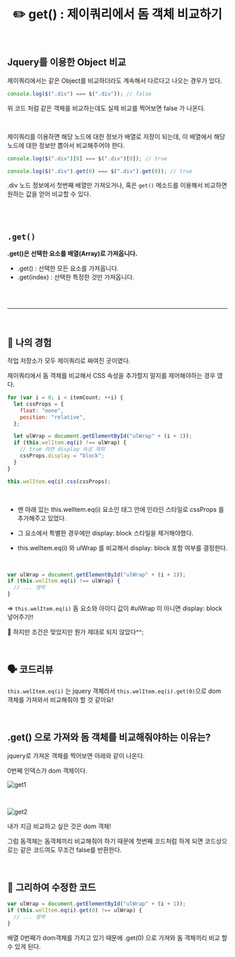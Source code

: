 # <div align="center">✏️ get() : 제이쿼리에서 돔 객체 비교하기</div>

<br>

## Jquery를 이용한 Object 비교

제이쿼리에서는 같은 Object를 비교하더라도 계속해서 다르다고 나오는 경우가 있다.

```jsx
console.log($(".div") === $(".div")); // false
```

위 코드 처럼 같은 객체를 비교하는데도 실제 비교를 찍어보면 false 가 나온다.

<br>

제이쿼리를 이용하면 해당 노드에 대한 정보가 배열로 저장이 되는데, 이 배열에서 해당 노드에 대한 정보만 뽑아서 비교해주어야 한다.

```jsx
console.log($(".div")[0] === $(".div")[0]); // true

console.log($(".div").get(0) === $(".div").get(0)); // true
```

.div 노드 정보에서 첫번째 배열만 가져오거나, 혹은 `get()` 메소드를 이용해서 비교하면 원하는 값을 얻어 비교할 수 있다.

<br>
<br>

## `.get()`

**.get()은 선택한 요소를 배열(Array)로 가져옵니다.**

- .get() : 선택한 모든 요소를 가져옵니다.
- .get(index) : 선택한 특정한 것만 가져옵니다.

<br>
<br>

---

<br>

## 🦄 나의 경험

작업 저장소가 모두 제이쿼리로 짜여진 곳이였다.

제이쿼리에서 돔 객체를 비교해서 CSS 속성을 추가할지 말지를 제어해야하는 경우 였다.

```javascript
for (var i = 0; i < itemCount; ++i) {
  let cssProps = {
    float: "none",
    position: "relative",
  };

  let ulWrap = document.getElementById("ulWrap" + (i + 1));
  if (this.welItem.eq(i) !== ulWrap) {
    // true 라면 display 속성 제외
    cssProps.display = "block";
  }
}

this.welItem.eq(i).css(cssProps);
```

<br>

- 맨 아래 있는 this.welItem.eq(i) 요소인 태그 안에 인라인 스타일로 cssProps 를 추가해주고 있었다.

- 그 요소에서 특별한 경우에만 display: block 스타일을 제거해야했다.

- this.welItem.eq(i) 와 ulWrap 를 비교해서 display: block 포함 여부를 결정한다.

<br>

```jsx
var ulWrap = document.getElementById("ulWrap" + (i + 1));
if (this.welItem.eq(i) !== ulWrap) {
  // ... 생략
}
```

⇒ `this.welItem.eq(i)` 돔 요소와 아이디 값이 #ulWrap 이 아니면 display: block 넣어주기!!

🥲 하지만 조건은 맞았지만 뭔가 제대로 되지 않았다^^;

<br>

## 🗣️ 코드리뷰

`this.welItem.eq(i)` 는 jquery 객체라서 `this.welItem.eq(i).get(0)`으로 dom 객체를 가져와서 비교해줘야 할 것 같아요!

<br>

## .get() 으로 가져와 돔 객체를 비교해줘야하는 이유는?

jquery로 가져온 객체를 찍어보면 아래와 같이 나온다.

0번째 인덱스가 dom 객체이다.

![get1](https://github.com/mireyhgnay/fe-working-record/assets/111990266/4e47b18e-bba3-4632-b832-b0e233342cf7)

<br>

![get2](https://github.com/mireyhgnay/fe-working-record/assets/111990266/60e1171d-05f1-450a-9162-ad6d0bd253e7)

내가 지금 비교하고 싶은 것은 dom 객체!

그럼 돔객체는 돔객체끼리 비교해줘야 하기 때문에 첫번째 코드처럼 하게 되면 코드상으로는 같은 코드여도 무조건 false를 반환한다.

<br>

## 🥳 그리하여 수정한 코드

```jsx
var ulWrap = document.getElementById("ulWrap" + (i + 1));
if (this.welItem.eq(i).get(0) !== ulWrap) {
  // ... 생략
}
```

배열 0번째가 dom객체를 가지고 있기 때문에 .get(0) 으로 가져와 돔 객체끼리 비교 할 수 있게 된다.
